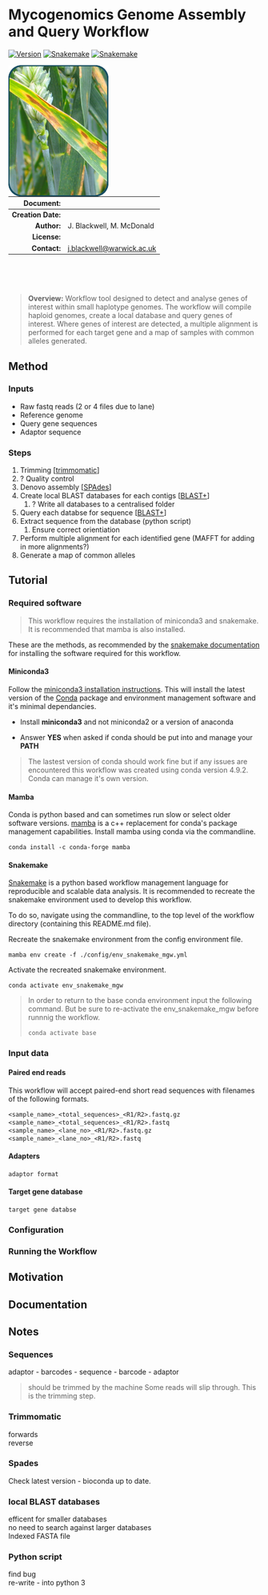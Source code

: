 Mycogenomics Genome Assembly and Query Workflow
================================================

[![Version](https://img.shields.io/badge/Version-0.3.0-red)](https://github.com/JoeBlackSci/genome_assembly_mp1)
[![Snakemake](https://img.shields.io/badge/snakemake-5.32.0-brightgreen.svg?style=flat)](https://snakemake.readthedocs.io)
[![Snakemake](https://img.shields.io/badge/Conda-4.9.2-brightgreen.svg?style=flat)](https://docs.conda.io/projects/conda/en/latest/index.html)

<img align="left" width="200" src="ZPic.png" style="padding-right: 10px">

|       **Document:**|    |
|-------------------:|:---|
| **Creation Date:** |    |
|        **Author:** | J. Blackwell, M. McDonald |
|       **License:** |    |
|       **Contact:** | j.blackwell@warwick.ac.uk |

<br>
<br>
<br>

> **Overview:** Workflow tool designed to detect and analyse genes of interest within small haplotype genomes. The workflow will compile haploid genomes, create a local database and query genes of interest. Where genes of interest are detected, a multiple alignment is performed for each target gene and a map of samples with common alleles generated.

## Method
### Inputs
+ Raw fastq reads (2 or 4 files due to lane)
+ Reference genome
+ Query gene sequences
+ Adaptor sequence

### Steps
1. Trimming \[[trimmomatic](http://www.usadellab.org/cms/?page=trimmomatic)\]
1. ? Quality control
1. Denovo assembly \[[SPAdes](https://cab.spbu.ru/software/spades/)\]
1. Create local BLAST databases for each contigs \[[BLAST+](https://www.ncbi.nlm.nih.gov/books/NBK279690/)\]
    1. ? Write all databases to a centralised folder
1. Query each databse for sequence \[[BLAST+](https://www.ncbi.nlm.nih.gov/books/NBK279690/)\]
1. Extract sequence from the database (python script)
    1. Ensure correct orientiation
1. Perform multiple alignment for each identified gene (MAFFT for adding in more alignments?)
1. Generate a map of common alleles


## Tutorial

### Required software
> This workflow requires the installation of miniconda3 and snakemake. It is recommended that mamba is also installed.

These are the methods, as recommended by the [snakemake documentation](https://snakemake.readthedocs.io/en/stable/getting_started/installation.html) for installing the software required for this workflow.

#### Miniconda3
Follow the [miniconda3 installation instructions](https://conda.io/projects/conda/en/latest/user-guide/install/index.html). This will install the latest version of the [Conda](https://conda.io/en/latest/index.html) package and environment management software and it's minimal dependancies.

- Install **miniconda3** and not miniconda2 or a version of anaconda

- Answer **YES** when asked if conda should be put into and manage your **PATH**

>  The lastest version of conda should work fine but if any issues are encountered this workflow was created using conda version 4.9.2. Conda can manage it's own version.


#### Mamba
Conda is python based and can sometimes run slow or select older software versions. [mamba](https://github.com/mamba-org/mamba) is a c++ replacement for conda's package management capabilities. Install mamba using conda via the commandline.
```
conda install -c conda-forge mamba
```

#### Snakemake
[Snakemake](https://snakemake.readthedocs.io/en/stable/index.html) is a python based workflow management language for reproducible and scalable data analysis. It is recommended to recreate the snakemake environment used to develop this workflow.

To do so, navigate using the commandline, to the top level of the workflow directory (containing this README.md file).

Recreate the snakemake environment from the config environment file.
```
mamba env create -f ./config/env_snakemake_mgw.yml
```

Activate the recreated snakemake environment.
```
conda activate env_snakemake_mgw
```

> In order to return to the base conda environment input the following command. But be sure to re-activate the env_snakemake_mgw before runnnig the workflow.
> ```
> conda activate base
> ```

### Input data

#### Paired end reads
This workflow will accept paired-end short read sequences with filenames of the following formats.
```
<sample_name>_<total_sequences>_<R1/R2>.fastq.gz
<sample_name>_<total_sequences>_<R1/R2>.fastq
<sample_name>_<lane_no>_<R1/R2>.fastq.gz
<sample_name>_<lane_no>_<R1/R2>.fastq
```

#### Adapters
```
adaptor format
```

#### Target gene database
```
target gene databse
```

### Configuration


### Running the Workflow



## Motivation

## Documentation


## Notes
### Sequences
adaptor - barcodes - sequence - barcode - adaptor
> should be trimmed by the machine
Some reads will slip through. This is the trimming step.

### Trimmomatic
forwards  
reverse  

### Spades
Check latest version - bioconda up to date.

### local BLAST databases
efficent for smaller databases  
no need to search against larger databases  
Indexed FASTA file  

### Python script
find bug  
re-write - into python 3

